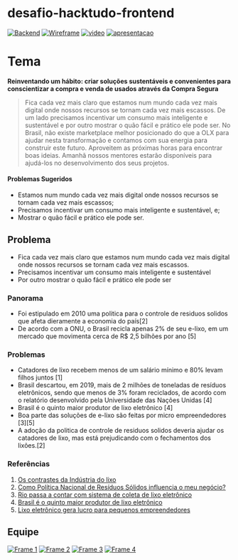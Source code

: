 # desafio-hacktudo-frontend
[![Backend](https://img.shields.io/badge/project-backend-red?style=for-the-badge&logo=github)](https://github.com/filipecancio/desafio-hacktudo-backend)
[![Wireframe](https://img.shields.io/badge/figma-prototipo-red?style=for-the-badge&logo=figma)](https://www.figma.com/file/m4T7WAhdzQzns8oNDZQSew/e-descarte?node-id=4%3A2)
[![video](https://img.shields.io/badge/pitch-video-green?style=for-the-badge&logo=youtube)](https://drive.google.com/file/d/1z8JKMGZiJaqFWN2rRXnpQBKJMNQtyudy/view?usp=sharing)
[![apresentacao](https://img.shields.io/badge/pitch-apresentacao-yellow?style=for-the-badge&logo=adobe-acrobat-reader)](https://drive.google.com/file/d/1k7vVKexF-_8PO1k8-DeGgGMQcRy61m6B/view?usp=sharing)

# Tema
**Reinventando um hábito: criar soluções sustentáveis e convenientes para conscientizar a compra e venda de usados através da Compra Segura**

>Fica cada vez mais claro que estamos num mundo cada vez mais digital onde nossos recursos se tornam cada vez mais escassos. De um lado precisamos incentivar um consumo mais inteligente e sustentável e por outro mostrar o quão fácil e prático ele pode ser. No Brasil, não existe marketplace melhor posicionado do que a OLX para ajudar nesta transformação e contamos com sua energia para construir este futuro.
Aproveitem as próximas horas para encontrar boas ideias. Amanhã nossos mentores estarão disponíveis para ajudá-los no desenvolvimento dos seus projetos. 

#### Problemas Sugeridos
- Estamos num mundo cada vez mais digital onde nossos recursos se tornam cada vez mais escassos;
- Precisamos incentivar um consumo mais inteligente e sustentável, e;
- Mostrar o quão fácil e prático ele pode ser.


## Problema
* Fica cada vez mais claro que estamos num mundo cada vez mais digital onde nossos recursos se tornam cada vez mais escassos. 
* Precisamos incentivar um consumo mais inteligente e sustentável
* Por outro mostrar o quão fácil e prático ele pode ser

### Panorama
- Foi estipulado em 2010 uma politica para o controle de residuos solidos que afeta dieramente a economia do país[2]
- De acordo com a ONU, o Brasil recicla apenas 2% de seu e-lixo, em um mercado que movimenta cerca de R$ 2,5 bilhões por ano [5]

### Problemas
- Catadores de lixo recebem menos de um salário mínimo e 80% levam filhos juntos [1]
- Brasil descartou, em 2019, mais de 2 milhões de toneladas de resíduos eletrônicos, sendo que menos de 3% foram reciclados, de acordo com o relatório desenvolvido pela Universidade das Nações Unidas [4]
- Brasil é o quinto maior produtor de lixo eletrônico [4]
- Boa parte das soluções de e-lixo são feitas por micro empreendedores [3][5]
- A adoção da politica de controle de residuos solidos deveria ajudar os catadores de lixo, mas está prejudicando com o fechamentos dos lixões.[2]

### Referências
1. [Os contrastes da Indústria do lixo](https://www.pucrs.br/revista/os-contrastes-da-industria-do-lixo/)
2. [Como Política Nacional de Resíduos Sólidos influencia o meu negócio?](https://www.vgresiduos.com.br/blog/como-politica-nacional-de-residuos-solidos-influencia-o-meu-negocio/)
3. [Rio passa a contar com sistema de coleta de lixo eletrônico](https://agenciabrasil.ebc.com.br/geral/noticia/2021-10/rio-passa-contar-com-coleta-de-lixo-eletronico)
4. [Brasil é o quinto maior produtor de lixo eletrônico](https://agenciabrasil.ebc.com.br/geral/noticia/2021-10/brasil-e-o-quinto-maior-produtor-de-lixo-eletronico)
5. [Lixo eletrônico gera lucro para pequenos empreendedores](https://atarde.uol.com.br/empregos/noticias/2090536-lixo-eletronico-gera-lucro-para-pequenos-empreendedores)

## Equipe
[![Frame 1](https://user-images.githubusercontent.com/13178261/137631917-fd868c2a-353c-454b-8a95-06a0b0af6aa5.png)](https://github.com/filipecancio)
[![Frame 2](https://user-images.githubusercontent.com/13178261/137631918-7c859d7e-e646-485d-8e23-813fd88f657f.png)](https://github.com/AndersonCRocha)
[![Frame 3](https://user-images.githubusercontent.com/13178261/137631925-a6bd8055-f179-4a97-b909-2a4b8dc7d2a4.png)](https://github.com/danncorreia)
[![Frame 4](https://user-images.githubusercontent.com/13178261/137631932-fb272464-d2b9-492f-bb9c-a9b9d80dde44.png)](https://github.com/VictorHugoAmorim)

